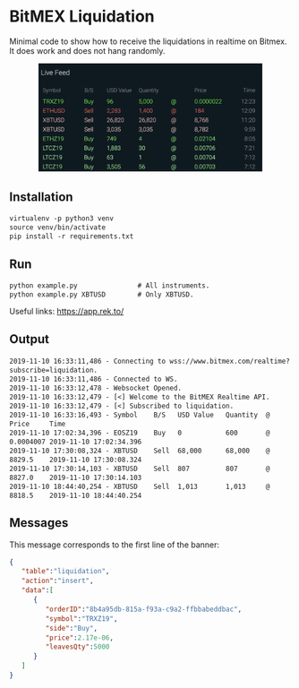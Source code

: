 # BitMEX Liquidation
Minimal code to show how to receive the liquidations in realtime on Bitmex. It does work and does not hang randomly.

<p align="center">
  <img src="banner.png" width="400">
</p>

## Installation
```
virtualenv -p python3 venv
source venv/bin/activate
pip install -r requirements.txt
```

## Run
```
python example.py               # All instruments.
python example.py XBTUSD        # Only XBTUSD.
```

Useful links: https://app.rek.to/

## Output

```
2019-11-10 16:33:11,486 - Connecting to wss://www.bitmex.com/realtime?subscribe=liquidation.
2019-11-10 16:33:11,486 - Connected to WS.
2019-11-10 16:33:12,478 - Websocket Opened.
2019-11-10 16:33:12,479 - [<] Welcome to the BitMEX Realtime API.
2019-11-10 16:33:12,479 - [<] Subscribed to liquidation.
2019-11-10 16:33:16,493 - Symbol    B/S   USD Value   Quantity  @   Price     Time
2019-11-10 17:02:34,396 - EOSZ19    Buy   0           600       @   0.0004007 2019-11-10 17:02:34.396
2019-11-10 17:30:08,324 - XBTUSD    Sell  68,000      68,000    @   8829.5    2019-11-10 17:30:08.324
2019-11-10 17:30:14,103 - XBTUSD    Sell  807         807       @   8827.0    2019-11-10 17:30:14.103
2019-11-10 18:44:40,254 - XBTUSD    Sell  1,013       1,013     @   8818.5    2019-11-10 18:44:40.254
```

## Messages

This message corresponds to the first line of the banner:
```json
{ 
   "table":"liquidation",
   "action":"insert",
   "data":[ 
      { 
         "orderID":"8b4a95db-815a-f93a-c9a2-ffbbabeddbac",
         "symbol":"TRXZ19",
         "side":"Buy",
         "price":2.17e-06,
         "leavesQty":5000
      }
   ]
}
```
